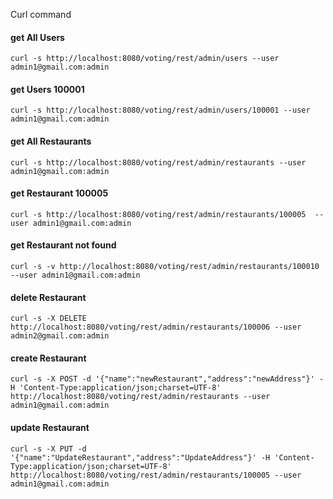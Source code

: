 Curl command

#### get All Users
`curl -s http://localhost:8080/voting/rest/admin/users --user admin1@gmail.com:admin`

#### get Users 100001
`curl -s http://localhost:8080/voting/rest/admin/users/100001 --user admin1@gmail.com:admin`

#### get All Restaurants
`curl -s http://localhost:8080/voting/rest/admin/restaurants --user admin1@gmail.com:admin`

#### get Restaurant 100005
`curl -s http://localhost:8080/voting/rest/admin/restaurants/100005  --user admin1@gmail.com:admin`

#### get Restaurant not found
`curl -s -v http://localhost:8080/voting/rest/admin/restaurants/100010 --user admin1@gmail.com:admin`

#### delete Restaurant
`curl -s -X DELETE http://localhost:8080/voting/rest/admin/restaurants/100006 --user admin2@gmail.com:admin`

#### create Restaurant
`curl -s -X POST -d '{"name":"newRestaurant","address":"newAddress"}' -H 'Content-Type:application/json;charset=UTF-8' http://localhost:8080/voting/rest/admin/restaurants --user admin1@gmail.com:admin`

#### update Restaurant
`curl -s -X PUT -d '{"name":"UpdateRestaurant","address":"UpdateAddress"}' -H 'Content-Type:application/json;charset=UTF-8' http://localhost:8080/voting/rest/admin/restaurants/100005 --user admin1@gmail.com:admin`

